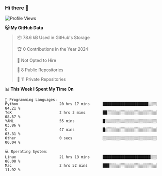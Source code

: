 ### Hi there 👋

<!--
**huayuan4396/huayuan4396** is a ✨ _special_ ✨ repository because its `README.md` (this file) appears on your GitHub profile.

Here are some ideas to get you started:

- 🔭 I’m currently working on ...
- 🌱 I’m currently learning ...
- 👯 I’m looking to collaborate on ...
- 🤔 I’m looking for help with ...
- 💬 Ask me about ...
- 📫 How to reach me: ...
- 😄 Pronouns: ...
- ⚡ Fun fact: ...
-->

<!--START_SECTION:waka-->
![Profile Views](http://img.shields.io/badge/Profile%20Views-0-blue)

**🐱 My GitHub Data** 

> 📦 78.6 kB Used in GitHub's Storage 
 > 
> 🏆 0 Contributions in the Year 2024
 > 
> 🚫 Not Opted to Hire
 > 
> 📜 8 Public Repositories 
 > 
> 🔑 11 Private Repositories 
 > 
📊 **This Week I Spent My Time On** 

```text
💬 Programming Languages: 
Python                   20 hrs 17 mins      █████████████████████░░░░   84.21 % 
TeX                      2 hrs 3 mins        ██░░░░░░░░░░░░░░░░░░░░░░░   08.57 % 
YAML                     55 mins             █░░░░░░░░░░░░░░░░░░░░░░░░   03.86 % 
C                        47 mins             █░░░░░░░░░░░░░░░░░░░░░░░░   03.31 % 
Other                    0 secs              ░░░░░░░░░░░░░░░░░░░░░░░░░   00.04 % 

💻 Operating System: 
Linux                    21 hrs 13 mins      ██████████████████████░░░   88.08 % 
Mac                      2 hrs 52 mins       ███░░░░░░░░░░░░░░░░░░░░░░   11.92 % 
```


<!--END_SECTION:waka-->
